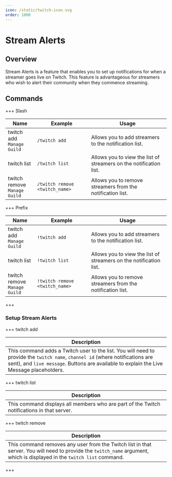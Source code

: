 ```yaml
---
icon: /static/twitch-icon.svg
order: 1000
---
```

# Stream Alerts

## Overview

Stream Alerts is a feature that enables you to set up notifications for when a streamer goes live on Twitch. This feature is advantageous for streamers who wish to alert their community when they commence streaming.

## Commands

+++ Slash

| Name                              | Example                        | Usage                                                                 |
|-----------------------------------|--------------------------------|-----------------------------------------------------------------------|
| twitch add<br>`Manage Guild`      | `/twitch add`                  | Allows you to add streamers to the notification list.                 |
| twitch list                       | `/twitch list`                 | Allows you to view the list of streamers on the notification list.    |
| twitch remove<br>`Manage Guild`   | `/twitch remove <twitch_name>` | Allows you to remove streamers from the notification list.            | 


+++ Prefix

| Name                              | Example                        | Usage                                                                 |
|-----------------------------------|--------------------------------|-----------------------------------------------------------------------|
| twitch add<br>`Manage Guild`      | `!twitch add`                  | Allows you to add streamers to the notification list.                 |
| twitch list                       | `!twitch list`                 | Allows you to view the list of streamers on the notification list.    |
| twitch remove<br>`Manage Guild`   | `!twitch remove <twitch_name>` | Allows you to remove streamers from the notification list.            |
+++

### Setup Stream Alerts

+++ twitch add

| Description                                                                                                                                                                                                                 |
|-----------------------------------------------------------------------------------------------------------------------------------------------------------------------------------------------------------------------------|
| This command adds a Twitch user to the list. You will need to provide the `twitch name`, `channel id` (where notifications are sent), and `live message`. Buttons are available to explain the Live Message placeholders.   |

+++ twitch list

| Description                                                                                  |
|----------------------------------------------------------------------------------------------|
| This command displays all members who are part of the Twitch notifications in that server.   |

+++ twitch remove

| Description                                                                                                                                                                |
|----------------------------------------------------------------------------------------------------------------------------------------------------------------------------|
| This command removes any user from the Twitch list in that server. You will need to provide the `twitch_name` argument, which is displayed in the `twitch list` command.   |
+++